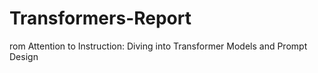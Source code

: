 # Transformers-Report
rom Attention to Instruction: Diving into Transformer Models and Prompt Design
